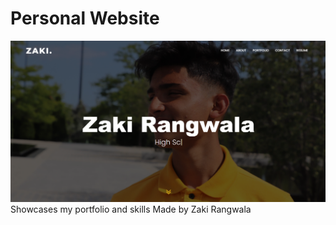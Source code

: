 # Personal Website
<img src = assets/img/showcase.png>
Showcases my portfolio and skills
Made by Zaki Rangwala
